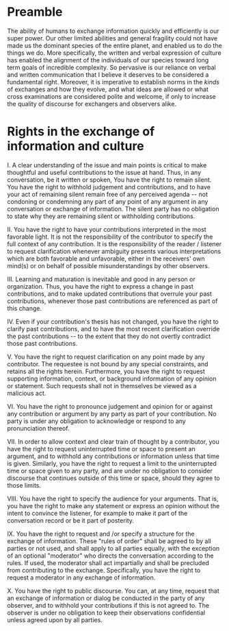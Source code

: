 # Preamble 

The ability of humans to exchange information quickly and efficiently is our super power. Our other limited abilities and general fragility could not have made us the dominant species of the entire planet, and enabled us to do the things we do. More specifically, the written and verbal expression of culture has enabled the alignment of the individuals of our species toward long term goals of incredible complexity.  So pervasive is our reliance on verbal and written communication that I believe it deserves to be considered a fundamental right. Moreover, it is imperative to establish norms in the *kinds* of exchanges and how they evolve, and what ideas are allowed or what cross examinations are considered polite and welcome, if only to increase the quality of discourse for exchangers and observers alike.

# Rights in the exchange of information and culture 

I. A clear understanding of the issue and main points is critical to make thoughtful and useful contributions to the issue at hand. Thus, in any conversation, be it written or spoken, You have the right to remain silent. You have the right to withhold judgement and contributions, and to have your act of remaining silent remain free of any perceived agenda -- not condoning or condemning any part of any point of any argument in any conversation or exchange of information. The silent party has no obligation to state why they are remaining silent or withholding contributions. 

II. You have the right to have your contributions interpreted in the most favorable light. It is not the responsibility of the contributor to specify the full context of any contribution. It is the responsibility of the reader / listener to request clarification whenever ambiguity presents various interpretations which are both favorable and unfavorable, either in the receivers' own mind(s) or on behalf of possible misunderstandings by other observers. 

III. Learning and maturation is inevitable and good in any person or organization. Thus, you have the right to express a change in past contributions, and to make updated contributions that overrule your past contributions, whenever those past contributions are referenced as part of this change.  

IV. Even if your contribution's thesis has not changed, you have the right to clarify past contributions, and to have the most recent clarification override the past contributions -- to the extent that they do not overtly contradict those past contributions. 

V. You have the right to request clarification on any point made by any contributor. The requestee is not bound by any special constraints, and retains all the rights herein. Furthermore, you have the right to request supporting information, context, or background information of any opinion or statement. Such requests shall not in themselves be viewed as a malicious act.

VI. You have the right to pronounce judgement and opinion for or against any contribution or argument by any party as part of your contribution. No party is under any obligation to acknowledge or respond to any pronunciation thereof. 

VII. In order to allow context and clear train of thought by a contributor, you have the right to request uninterrupted time or space to present an argument, and to withhold any contributions or information unless that time is given.  Similarly, you have the right to request a limit to the uninterrupted time or space given to any party, and are under no obligation to consider discourse that continues outside of this time or space, should they agree to those limits. 

VIII. You have the right to specify the audience for your arguments. That is, you have the right to make any statement or express an opinion without the intent to convince the listener, for example to make it part of the conversation record or be it part of posterity.

IX. You have the right to request and /or specify a structure for the exchange of information. These "rules of order" shall be agreed to by all parties or not used, and shall apply to all parties equally, with the exception of an optional "moderator" who directs the conversation according to the rules. If used, the moderator shall act impartially and shall be precluded from contributing to the exchange. Specifically, you have the right to request a moderator in any exchange of information. 

X. You have the right to public discourse. You can, at any time, request that an exchange of information or dialog be conducted in the party of any  observer, and to withhold your contributions if this is not agreed to. The observer is under no obligation to keep their observations confidential unless agreed upon by all parties.  
